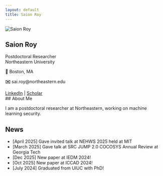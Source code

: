 ```yaml
---
layout: default
title: Saion Roy
---
```


<link rel="stylesheet" href="/styles.css">

<div class="sidebar">
  <img src="/assets/Saion-Roy-Headshot-JPEG" alt="Saion Roy" class="profile-pic"/>
  <h2>Saion Roy</h2>
  <p>Postdoctoral Researcher<br/>Northeastern University</p>
  <p><strong>📍</strong> Boston, MA</p>
  <p><strong>✉️</strong> sai.roy@northeastern.edu</p>
  <div class="links">
    <a href="https://www.linkedin.com/in/saion-roy-6a050587/">LinkedIn</a> |
    <a href="https://scholar.google.com/citations?user=80pyo_4AAAAJ&hl=en">Scholar</a>
  </div>
</div>

<div class="main-content">
  ## About Me

  I am a postdoctoral researcher at Northeastern, working on machine learning security.  

  ## News

  - [April 2025] Gave invited talk at NEHWS 2025 held at MIT
  - [March 2025] Gave talk at SRC JUMP 2.0 COCOSYS Annual Review at Georgia Tech
  - [Dec 2025] New paper at IEDM 2024!
  - [Oct 2025] New paper at ICCAD 2024!
  - [July 2024] Graduated from UIUC with PhD!
</div>
